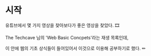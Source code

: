 # 시작 

유튜브에서 몇 가지 영상을 찾아보다가 좋은 영상을 찾았다. 🎞


The Techcave 님의 'Web Basic Concpets'라는 재생 목록인데, 

이 안에 웹의 기초 상식들이 들어있어서 이것으로 이용해 공부하기로 했다. ✏
